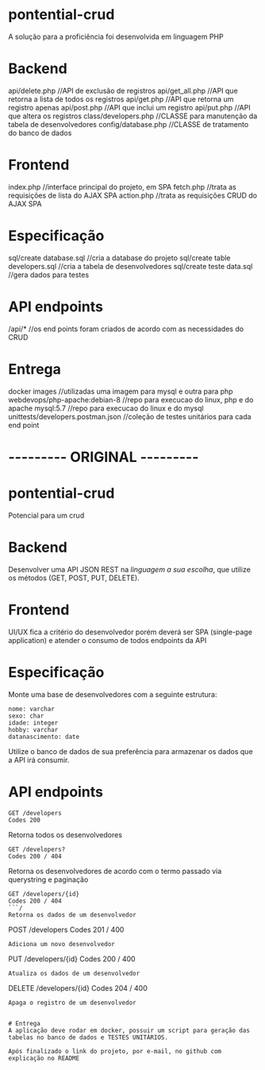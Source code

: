 # pontential-crud
A solução para a proficiência foi desenvolvida em linguagem PHP

# Backend
api/delete.php                      //API de exclusão de registros
api/get_all.php                     //API que retorna a lista de todos os registros
api/get.php                         //API que retorna um registro apenas
api/post.php                        //API que inclui um registro
api/put.php                         //API que altera os registros
class/developers.php                //CLASSE para manutenção da tabela de desenvolvedores
config/database.php                 //CLASSE de tratamento do banco de dados

# Frontend
index.php                           //interface principal do projeto, em SPA
fetch.php                           //trata as requisições de lista do AJAX SPA
action.php                          //trata as requisições CRUD do AJAX SPA

# Especificação
sql/create database.sql             //cria a database do projeto
sql/create table developers.sql     //cria a tabela de desenvolvedores
sql/create teste data.sql           //gera dados para testes

# API endpoints
/api/*                              //os end points foram criados de acordo com as necessidades do CRUD 

# Entrega
docker images                       //utilizadas uma imagem para mysql e outra para php
webdevops/php-apache:debian-8       //repo para execucao do linux, php e do apache
mysql:5.7                           //repo para execucao do linux e do mysql
unittests/developers.postman.json   //coleção de testes unitários para cada end point



# ---------    ORIGINAL    ---------
# pontential-crud
Potencial para um crud

# Backend
Desenvolver uma API JSON REST na *linguagem a sua escolha*, que utilize os métodos (​GET​, ​POST​, ​PUT​,
DELETE​).

# Frontend
UI/UX fica a critério do desenvolvedor porém deverá ser SPA (single-page
application) e atender o consumo de todos endpoints da API 

# Especificação
Monte uma base de desenvolvedores com a seguinte estrutura:

```
nome: varchar
sexo: char
idade: integer
hobby: varchar
datanascimento: date
```

Utilize o ​banco de dados​ de sua preferência para armazenar os dados que a API irá
consumir.

# API endpoints

```
GET /developers
Codes 200
```
Retorna todos os desenvolvedores

```
GET /developers?
Codes 200 / 404
```
Retorna os desenvolvedores de acordo com o termo passado via querystring e
paginação

```
GET /developers/{id}
Codes 200 / 404
```/
Retorna os dados de um desenvolvedor

```
POST /developers
Codes 201 / 400
```
Adiciona um novo desenvolvedor

```
PUT /developers/{id}
Codes 200 / 400
```
Atualiza os dados de um desenvolvedor

```
DELETE /developers/{id}
Codes 204 / 400
```
Apaga o registro de um desenvolvedor


# Entrega
A aplicação deve rodar em docker, possuir um script para geração das tabelas no banco de dados e TESTES UNITÁRIOS.

Após finalizado o link do projeto, por e-mail, no github com explicação no README


